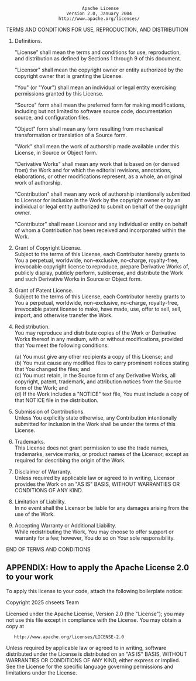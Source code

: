                                  Apache License
                           Version 2.0, January 2004
                        http://www.apache.org/licenses/

TERMS AND CONDITIONS FOR USE, REPRODUCTION, AND DISTRIBUTION

1. Definitions.

   "License" shall mean the terms and conditions for use, reproduction,
   and distribution as defined by Sections 1 through 9 of this document.

   "Licensor" shall mean the copyright owner or entity authorized by
   the copyright owner that is granting the License.

   "You" (or "Your") shall mean an individual or legal entity
   exercising permissions granted by this License.

   "Source" form shall mean the preferred form for making modifications,
   including but not limited to software source code, documentation
   source, and configuration files.

   "Object" form shall mean any form resulting from mechanical
   transformation or translation of a Source form.

   "Work" shall mean the work of authorship made available under this
   License, in Source or Object form.

   "Derivative Works" shall mean any work that is based on (or derived
   from) the Work and for which the editorial revisions, annotations,
   elaborations, or other modifications represent, as a whole, an
   original work of authorship.

   "Contribution" shall mean any work of authorship intentionally
   submitted to Licensor for inclusion in the Work by the copyright
   owner or by an individual or legal entity authorized to submit on
   behalf of the copyright owner.

   "Contributor" shall mean Licensor and any individual or entity on
   behalf of whom a Contribution has been received and incorporated
   within the Work.

2. Grant of Copyright License.  
   Subject to the terms of this License, each Contributor hereby grants
   to You a perpetual, worldwide, non-exclusive, no-charge, royalty-free,
   irrevocable copyright license to reproduce, prepare Derivative Works
   of, publicly display, publicly perform, sublicense, and distribute the
   Work and such Derivative Works in Source or Object form.

3. Grant of Patent License.  
   Subject to the terms of this License, each Contributor hereby grants
   to You a perpetual, worldwide, non-exclusive, no-charge, royalty-free,
   irrevocable patent license to make, have made, use, offer to sell,
   sell, import, and otherwise transfer the Work.

4. Redistribution.  
   You may reproduce and distribute copies of the Work or Derivative
   Works thereof in any medium, with or without modifications, provided
   that You meet the following conditions:

   (a) You must give any other recipients a copy of this License; and  
   (b) You must cause any modified files to carry prominent notices
       stating that You changed the files; and  
   (c) You must retain, in the Source form of any Derivative Works, all
       copyright, patent, trademark, and attribution notices from the
       Source form of the Work; and  
   (d) If the Work includes a "NOTICE" text file, You must include a copy
       of that NOTICE file in the distribution.

5. Submission of Contributions.  
   Unless You explicitly state otherwise, any Contribution intentionally
   submitted for inclusion in the Work shall be under the terms of this
   License.

6. Trademarks.  
   This License does not grant permission to use the trade names,
   trademarks, service marks, or product names of the Licensor, except as
   required for describing the origin of the Work.

7. Disclaimer of Warranty.  
   Unless required by applicable law or agreed to in writing, Licensor
   provides the Work on an "AS IS" BASIS, WITHOUT WARRANTIES OR
   CONDITIONS OF ANY KIND.

8. Limitation of Liability.  
   In no event shall the Licensor be liable for any damages arising from
   the use of the Work.

9. Accepting Warranty or Additional Liability.  
   While redistributing the Work, You may choose to offer support or
   warranty for a fee; however, You do so on Your sole responsibility.

END OF TERMS AND CONDITIONS

APPENDIX: How to apply the Apache License 2.0 to your work
----------------------------------------------------------

To apply this license to your code, attach the following boilerplate notice:

   Copyright 2025 chseets Team

   Licensed under the Apache License, Version 2.0 (the "License");
   you may not use this file except in compliance with the License.
   You may obtain a copy at

       http://www.apache.org/licenses/LICENSE-2.0

   Unless required by applicable law or agreed to in writing, software
   distributed under the License is distributed on an "AS IS" BASIS,
   WITHOUT WARRANTIES OR CONDITIONS OF ANY KIND,
   either express or implied.  See the License for the specific language
   governing permissions and limitations under the License.
